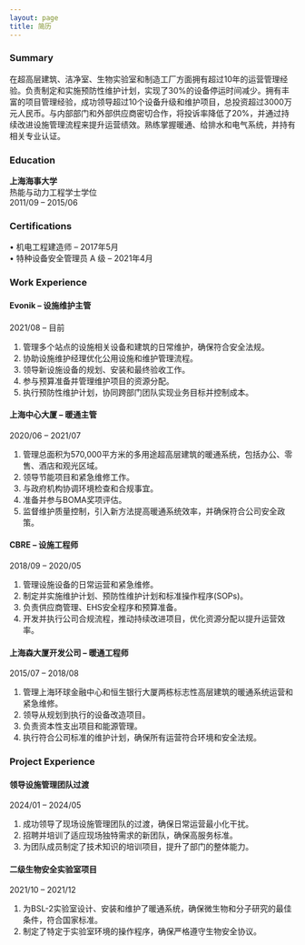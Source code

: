 ```yaml
---
layout: page
title: 简历
---
```


### Summary
在超高层建筑、洁净室、生物实验室和制造工厂方面拥有超过10年的运营管理经验。负责制定和实施预防性维护计划，实现了30%的设备停运时间减少。拥有丰富的项目管理经验，成功领导超过10个设备升级和维护项目，总投资超过3000万元人民币。与内部部门和外部供应商密切合作，将投诉率降低了20%，并通过持续改进设施管理流程来提升运营绩效。熟练掌握暖通、给排水和电气系统，并持有相关专业认证。

### Education
**上海海事大学**   
热能与动力工程学士学位    
2011/09 – 2015/06  

### Certifications
• 机电工程建造师 – 2017年5月  
• 特种设备安全管理员 A 级 – 2021年4月  

### Work Experience
#### Evonik – 设施维护主管
2021/08 – 目前
1. 管理多个站点的设施相关设备和建筑的日常维护，确保符合安全法规。
2. 协助设施维护经理优化公用设施和维护管理流程。
3. 领导新设施设备的规划、安装和最终验收工作。
4. 参与预算准备并管理维护项目的资源分配。
5. 执行预防性维护计划，协同跨部门团队实现业务目标并控制成本。

#### 上海中心大厦 – 暖通主管
2020/06 – 2021/07
1. 管理总面积为570,000平方米的多用途超高层建筑的暖通系统，包括办公、零售、酒店和观光区域。
2. 领导节能项目和紧急维修工作。
3. 与政府机构协调环境检查和合规事宜。
4. 准备并参与BOMA奖项评估。
5. 监督维护质量控制，引入新方法提高暖通系统效率，并确保符合公司安全政策。

#### CBRE – 设施工程师
2018/09 – 2020/05
1. 管理设施设备的日常运营和紧急维修。
2. 制定并实施维护计划、预防性维护计划和标准操作程序(SOPs)。
3. 负责供应商管理、EHS安全程序和预算准备。
4. 开发并执行公司合规流程，推动持续改进项目，优化资源分配以提升运营效率。

#### 上海森大厦开发公司 – 暖通工程师
2015/07 – 2018/08
1. 管理上海环球金融中心和恒生银行大厦两栋标志性高层建筑的暖通系统运营和紧急维修。
2. 领导从规划到执行的设备改造项目。
3. 负责资本性支出项目和能源管理。
4. 执行符合公司标准的维护计划，确保所有运营符合环境和安全法规。

### Project Experience
#### 领导设施管理团队过渡
2024/01 – 2024/05
1. 成功领导了现场设施管理团队的过渡，确保日常运营最小化干扰。
2. 招聘并培训了适应现场独特需求的新团队，确保高服务标准。
3. 为团队成员制定了技术知识的培训项目，提升了部门的整体能力。
#### 二级生物安全实验室项目
2021/10 – 2021/12
1. 为BSL-2实验室设计、安装和维护了暖通系统，确保微生物和分子研究的最佳条件，符合国家标准。
2. 制定了特定于实验室环境的操作程序，确保严格遵守生物安全协议。
